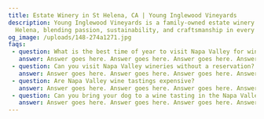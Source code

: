 ```yaml
---
title: Estate Winery in St Helena, CA | Young Inglewood Vineyards
description: Young Inglewood Vineyards is a family-owned estate winery in St.
  Helena, blending passion, sustainability, and craftsmanship in every bottle.
og_image: /uploads/148-274a1271.jpg
faqs:
 - question: What is the best time of year to visit Napa Valley for wine tasting?
   answer: Answer goes here. Answer goes here. Answer goes here. Answer goes here. Answer goes here. Answer goes here. 
 - question: Can you visit Napa Valley wineries without a reservation?
   answer: Answer goes here. Answer goes here. Answer goes here. Answer goes here. Answer goes here. Answer goes here.   
 - question: Are Napa Valley wine tastings expensive?
   answer: Answer goes here. Answer goes here. Answer goes here. Answer goes here. Answer goes here. Answer goes here.   
 - question: Can you bring your dog to a wine tasting in the Napa Valley?
   answer: Answer goes here. Answer goes here. Answer goes here. Answer goes here. Answer goes here. Answer goes here.   
---
```

